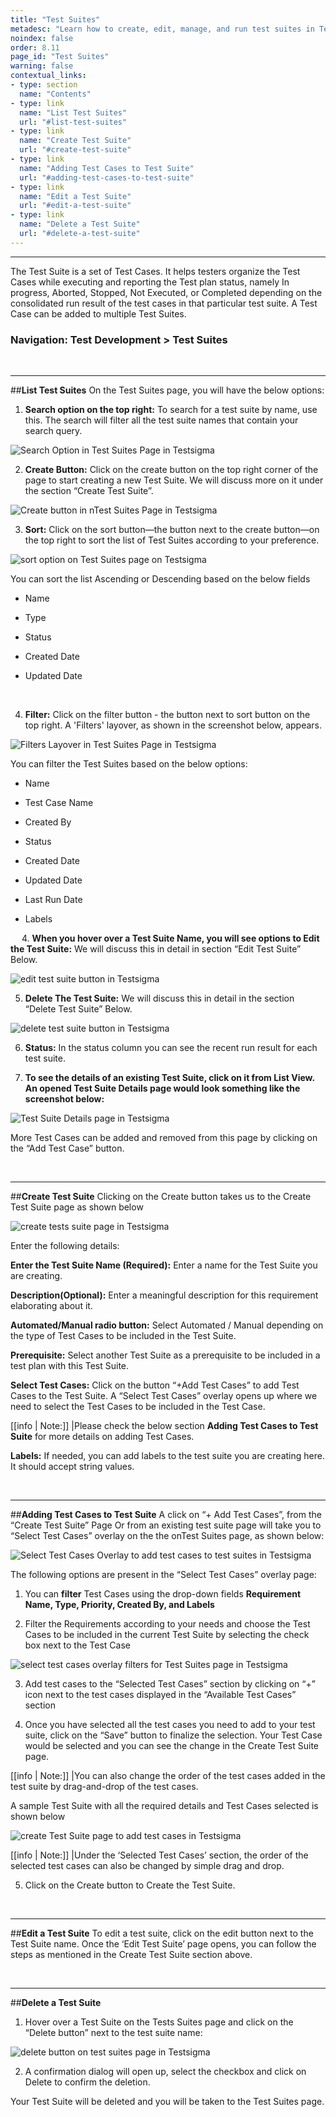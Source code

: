 ```yaml
---
title: "Test Suites"
metadesc: "Learn how to create, edit, manage, and run test suites in Testsigma. This documentation helps you organize test cases and make test execution more efficient."
noindex: false
order: 8.11
page_id: "Test Suites"
warning: false
contextual_links:
- type: section
  name: "Contents" 
- type: link
  name: "List Test Suites"
  url: "#list-test-suites"
- type: link
  name: "Create Test Suite"
  url: "#create-test-suite"
- type: link
  name: "Adding Test Cases to Test Suite"
  url: "#adding-test-cases-to-test-suite"
- type: link
  name: "Edit a Test Suite"
  url: "#edit-a-test-suite"   
- type: link
  name: "Delete a Test Suite"
  url: "#delete-a-test-suite"  
---
```


---

The Test Suite is a set of Test Cases. It helps testers organize the Test Cases while executing and reporting the Test plan status, namely In progress, Aborted, Stopped, Not Executed, or Completed depending on the consolidated run result of the test cases in that particular test suite. A Test Case can be added to multiple Test Suites.

### Navigation: Test Development > Test Suites

&emsp;

---
##**List Test Suites**
On the Test Suites page, you will have the below options:

1. **Search option on the top right:**  To search for a test suite by name, use this. The search will filter all the test suite names that contain your search query.

![Search Option in Test Suites Page in Testsigma](https://s3.amazonaws.com/static-docs.testsigma.com/new_images/test-management/test-suites/overview/search-option-in-test-suites-page-in-testsigma-updated.png)

2. **Create Button:** Click on the create button on the top right corner of the page to start creating a new Test Suite. We will discuss more on it under the section “Create Test Suite”.
 
![Create button in nTest Suites Page in Testsigma](https://s3.amazonaws.com/static-docs.testsigma.com/new_images/test-management/test-suites/overview/create-button-in-test-suites-page-in-testsigma-updated.png)

3. **Sort:** Click on the sort button—the button next to the create button—on the top right to sort the list of Test Suites according to your preference.

![sort option on Test Suites page on Testsigma](https://s3.amazonaws.com/static-docs.testsigma.com/new_images/test-management/test-suites/overview/sort-option-test-suites-page-testsigma-updated.png)

You can sort the list Ascending or Descending based on the below fields

* Name
  
* Type

* Status
  
* Created Date
  
* Updated Date<br>

&emsp;

4. **Filter:** Click on the filter button - the button next to sort button on the top right. A 'Filters' layover, as shown in the screenshot below, appears. 

![Filters Layover in Test Suites Page in Testsigma](https://s3.amazonaws.com/static-docs.testsigma.com/new_images/test-management/test-suites/overview/filters-layover-test-suites-page-testsigma-updated.png)


You can filter the Test Suites based on the below options:

* Name

* Test Case Name

* Created By

* Status

* Created Date

* Updated Date

* Last Run Date

* Labels 

&emsp;
4. **When you hover over a Test Suite Name, you will see options to Edit the Test Suite:** We will discuss this in detail in section “Edit Test Suite” Below.

![edit test suite button in Testsigma](https://docs.testsigma.com/images/test-suites/edit-test-suite-button-testsigma.png)

5.  **Delete The Test Suite:** We will discuss this in detail in the section “Delete Test Suite” Below.

![delete test suite button in Testsigma](https://docs.testsigma.com/images/test-suites/delete-test-suite-button-testsigma.png)

6. **Status:** In the status column you can see the recent run result for each test suite.

7. **To see the details of an existing Test Suite, click on it from List View. An opened Test Suite Details page would look something like the screenshot below:**

![Test Suite Details page in Testsigma](https://docs.testsigma.com/images/test-suites/test-suite-details-page-testsigma.png)

More Test Cases can be added and removed from this page by clicking on the “Add Test Case” button.
 
&emsp;

---
##**Create Test Suite**
Clicking on the Create button takes us to the Create Test Suite page as shown below

![create tests suite page in Testsigma](https://docs.testsigma.com/images/test-suites/create-test-suite-page-testsigma.png)

 
Enter the following details:
 
**Enter the Test Suite Name (Required):** Enter a name for the Test Suite you are creating.

**Description(Optional):** Enter a meaningful description for this requirement elaborating about it.

**Automated/Manual radio button:** Select Automated / Manual depending on the type of Test Cases to be included in the Test Suite.

**Prerequisite:** Select another Test Suite as a prerequisite to be included in a test plan with this Test Suite.

**Select Test Cases:** Click on the button “+Add Test Cases” to add Test Cases to the Test Suite. A “Select Test Cases” overlay opens up where we need to select the Test Cases to be included in the Test Case.

[[info | Note:]]
|Please check the below section **Adding Test Cases to Test Suite** for more details on adding Test Cases.

**Labels:** If needed, you can add labels to the test suite you are creating here. It should accept string values.
 
&emsp;

---
##**Adding Test Cases to Test Suite**
A click on “+ Add Test Cases”, from the “Create Test Suite” Page Or from an existing test suite page will take you to “Select Test Cases” overlay on the the onTest Suites page, as shown below:

![Select Test Cases Overlay to add test cases to test suites in Testsigma](https://docs.testsigma.com/images/test-suites/select-test-cases-overlay-test-suites-testsigma.png)

The following options are present in the “Select Test Cases” overlay page: 
 
1. You can **filter** Test Cases using the drop-down fields **Requirement Name, Type, Priority, Created By, and Labels**
   
2. Filter the Requirements according to your needs and choose the Test Cases to be  included in the current Test Suite by selecting the check box next to the Test Case

![select test cases overlay filters for Test Suites page in Testsigma](https://docs.testsigma.com/images/test-suites/select-test-cases-overlay-filters-testsigma.png)

3. Add test cases to the “Selected Test Cases” section by clicking on “+” icon next to the test cases displayed in the “Available Test Cases” section
 
4. Once you have selected all the test cases you need to add to your test suite, click on the “Save” button to finalize the selection. Your Test Case would be selected and you can see the change in the Create Test Suite page.

[[info | Note:]] 
|You can also change the order of the test cases added in the test suite by drag-and-drop of the test cases.
 
A sample Test Suite with all the required details and Test Cases selected is shown below

![create Test Suite page to add test cases in Testsigma](https://docs.testsigma.com/images/test-suites/create-test-suite-add-test-cases--testsigma.png)

[[info | Note:]]
|Under the ‘Selected Test Cases’ section, the order of the selected test cases can also be changed by simple drag and drop.
 
5. Click on the Create button to Create the Test Suite.

&emsp;

---
##**Edit a Test Suite**
To edit a test suite, click on the edit button next to the Test Suite name. Once the ‘Edit Test Suite’ page opens, you can follow the steps as mentioned in the Create Test Suite section above.

&emsp;

---
##**Delete a Test Suite**
1. Hover over a Test Suite on the Tests Suites page and click on the “Delete button” next to the test suite name:

![delete button on test suites page in Testsigma](https://docs.testsigma.com/images/test-suites/delete-button-test-suites-page-testsigma.png)

2. A confirmation dialog will open up, select the checkbox and click on Delete to confirm the deletion.
 
Your Test Suite will be deleted and you will be taken to the Test Suites page.




 



